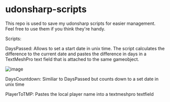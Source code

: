 # udonsharp-scripts
 This repo is used to save my udonsharp scripts for easier management.
 Feel free to use them if you think they're handy.
 
 Scripts:
 
 DaysPassed:
 Allows to set a start date in unix time.
 The script calculates the difference to the current date and 
 pastes the difference in days in a TextMeshPro text field that is attached to the same gameobject.

![image](https://user-images.githubusercontent.com/95102992/201677171-131ed6b9-0318-4c78-af36-8cb986778dad.png)

DaysCountdown:
Similiar to DaysPassed but counts down to a set date in unix time

PlayerToTMP:
Pastes the local player name into a textmeshpro textfield
